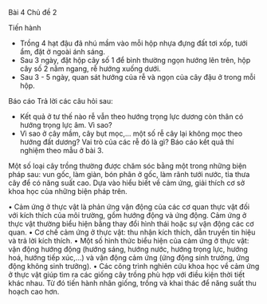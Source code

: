 Bài 4 Chủ đề 2

Tiến hành
- Trồng 4 hạt đậu đã nhú mầm vào mỗi hộp nhựa đựng đất tơi xốp, tưới ẩm, đặt ở ngoài ánh sáng.
- Sau 3 ngày, đặt hộp cây số 1 để bình thường ngọn hướng lên trên, hộp cây số 2 nằm ngang, rễ hướng xuống dưới.
- Sau 3 - 5 ngày, quan sát hướng của rễ và ngọn của cây đậu ở trong mỗi hộp.

Báo cáo
Trả lời các câu hỏi sau:
- Kết quả ở tư thế nào rễ vẫn theo hướng trọng lực dương còn thân có hướng trọng lực âm. Vì sao?
- Vì sao ở cây mầm, cây bụt mọc,... một số rễ cây lại không mọc theo hướng đất dương? Vai trò của các rễ đó là gì?
Báo cáo kết quả thí nghiệm theo mẫu ở bài 3.

Một số loại cây trồng thường được chăm sóc bằng một trong những biện pháp sau: vun gốc, làm giàn, bón phân ở gốc, làm rãnh tưới nước, tỉa thưa cây để có năng suất cao. Dựa vào hiểu biết về cảm ứng, giải thích cơ sở khoa học của những biện pháp trên.

• Cảm ứng ở thực vật là phản ứng vận động của các cơ quan thực vật đối với kích thích của môi trường, gồm hướng động và ứng động. Cảm ứng ở thực vật thường biểu hiện bằng thay đổi hình thái hoặc sự vận động các cơ quan.
• Cơ chế cảm ứng ở thực vật: thu nhận kích thích, dẫn truyền tin hiệu và trả lời kích thích.
• Một số hình thức biểu hiện của cảm ứng ở thực vật: vận động hướng động (hướng sáng, hướng nước, hướng trọng lực, hướng hoá, hướng tiếp xúc,...) và vận động cảm ứng (ứng động sinh trưởng, ứng động không sinh trưởng).
• Các công trình nghiên cứu khoa học về cảm ứng ở thực vật giúp tìm ra các giống cây trồng phù hợp với điều kiện thời tiết khác nhau. Từ đó tiến hành nhân giống, trồng và khai thác để năng suất thu hoạch cao hơn.